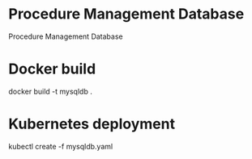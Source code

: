 # Procedure Management Database

Procedure Management Database

# Docker build

docker build -t mysqldb .

# Kubernetes deployment

kubectl create -f mysqldb.yaml